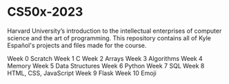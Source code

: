 # CS50x-2023
Harvard University’s introduction to the intellectual enterprises of computer science and the art of programming. This repository contains all of Kyle Español's projects and files made for the course.

Week 0 Scratch
Week 1 C
Week 2 Arrays
Week 3 Algorithms
Week 4 Memory
Week 5 Data Structures
Week 6 Python
Week 7 SQL
Week 8 HTML, CSS, JavaScript
Week 9 Flask
Week 10 Emoji
